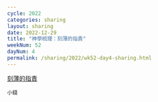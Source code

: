```yaml
---
cycle: 2022
categories: sharing
layout: sharing
date: 2022-12-29
title: "神學梳理：刻薄的指責"
weekNum: 52
dayNum: 4
permalink: /sharing/2022/wk52-day4-sharing.html
---
```


[刻薄的指責](https://eccseattle.github.io/media/sharing/2022/wk052/2022-12-29-bin.m4a)

`小錢`

